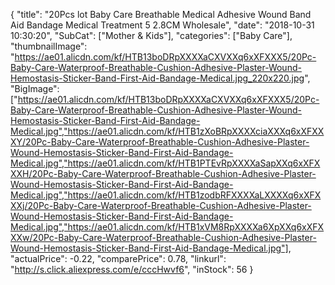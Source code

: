 {
	"title": "20Pcs lot Baby Care Breathable Medical Adhesive Wound Band Aid Bandage Medical Treatment 5 2.8CM Wholesale",
	"date": "2018-10-31 10:30:20",
	"SubCat": ["Mother & Kids"],
	"categories": ["Baby Care"],
	"thumbnailImage": "https://ae01.alicdn.com/kf/HTB13boDRpXXXXaCXVXXq6xXFXXX5/20Pc-Baby-Care-Waterproof-Breathable-Cushion-Adhesive-Plaster-Wound-Hemostasis-Sticker-Band-First-Aid-Bandage-Medical.jpg_220x220.jpg",
	"BigImage": ["https://ae01.alicdn.com/kf/HTB13boDRpXXXXaCXVXXq6xXFXXX5/20Pc-Baby-Care-Waterproof-Breathable-Cushion-Adhesive-Plaster-Wound-Hemostasis-Sticker-Band-First-Aid-Bandage-Medical.jpg","https://ae01.alicdn.com/kf/HTB1zXoBRpXXXXciaXXXq6xXFXXXY/20Pc-Baby-Care-Waterproof-Breathable-Cushion-Adhesive-Plaster-Wound-Hemostasis-Sticker-Band-First-Aid-Bandage-Medical.jpg","https://ae01.alicdn.com/kf/HTB1PTEvRpXXXXaSapXXq6xXFXXXH/20Pc-Baby-Care-Waterproof-Breathable-Cushion-Adhesive-Plaster-Wound-Hemostasis-Sticker-Band-First-Aid-Bandage-Medical.jpg","https://ae01.alicdn.com/kf/HTB1zodbRFXXXXaLXXXXq6xXFXXXj/20Pc-Baby-Care-Waterproof-Breathable-Cushion-Adhesive-Plaster-Wound-Hemostasis-Sticker-Band-First-Aid-Bandage-Medical.jpg","https://ae01.alicdn.com/kf/HTB1xVM8RpXXXXa6XpXXq6xXFXXXw/20Pc-Baby-Care-Waterproof-Breathable-Cushion-Adhesive-Plaster-Wound-Hemostasis-Sticker-Band-First-Aid-Bandage-Medical.jpg"],
	"actualPrice": -0.22,
	"comparePrice": 0.78,
	"linkurl": "http://s.click.aliexpress.com/e/cccHwvf6",
	"inStock": 56
}
